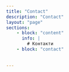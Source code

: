 ```yaml
---
title: "Contact"
description: "Contact"
layout: "page"
sections:
    - block: "content"
      info: |
        # Контакти
    - block: "contact"
      
  
---
```

